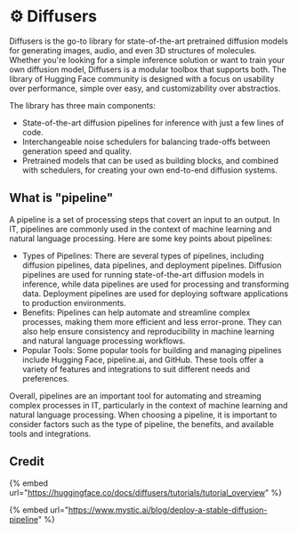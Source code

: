 # ⚙ Diffusers

Diffusers is the go-to library for state-of-the-art pretrained diffusion models for generating images, audio, and even 3D structures of molecules. Whether you're looking for a simple inference solution or want to train your own diffusion model, Diffusers is a modular toolbox that supports both. The library of Hugging Face community is designed with a focus on usability over performance, simple over easy, and customizability over abstractios.

The library has three main components:

* State-of-the-art diffusion pipelines for inference with just a few lines of code.
* Interchangeable noise schedulers for balancing trade-offs between generation speed and quality.
* Pretrained models that can be used as building blocks, and combined with schedulers, for creating your own end-to-end diffusion systems.&#x20;

## What is "pipeline"

A pipeline is a set of processing steps that covert an input to an output. In IT, pipelines are commonly used in the context of machine learning and natural language processing. Here are some key points about pipelines:

* Types of Pipelines: There are several types of pipelines, including diffusion pipelines, data pipelines, and deployment pipelines. Diffusion pipelines are used for running state-of-the-art diffusion models in inference, while data pipelines are used for processing and transforming data. Deployment pipelines are used for deploying software applications to production environments.
* Benefits: Pipelines can help automate and streamline complex processes, making them more efficient and less error-prone. They can also help ensure consistency and reproducibility in machine learning and natural language processing workflows.
* Popular Tools: Some popular tools for building and managing pipelines include Hugging Face, pipeline.ai, and GitHub. These tools offer a variety of features and integrations to suit different needs and preferences.

Overall, pipelines are an important tool for automating and streaming complex processes in IT, particularly in the context of machine learning and natural language processing. When choosing a pipeline, it is important to consider factors such as the type of pipeline, the benefits, and available tools and integrations.

## Credit

{% embed url="https://huggingface.co/docs/diffusers/tutorials/tutorial_overview" %}

{% embed url="https://www.mystic.ai/blog/deploy-a-stable-diffusion-pipeline" %}
